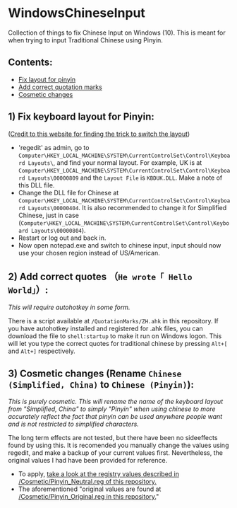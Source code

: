 # WindowsChineseInput
Collection of things to fix Chinese Input on Windows (10).
This is meant for when trying to input Traditional Chinese using Pinyin.

## Contents:
 - [Fix layout for pinyin](https://github.com/null-von-sushi/WindowsChineseInput/blob/master/README.md#1-fix-keyboard-layout-for-pinyin)
 - [Add correct quotation marks](https://github.com/null-von-sushi/WindowsChineseInput#2-add-correct-quotes-he-wrote-hello-world)
 - [Cosmetic changes](https://github.com/null-von-sushi/WindowsChineseInput#2-add-correct-quotes-he-wrote-hello-world)

## 1) Fix keyboard layout for Pinyin:
([Credit to this website for finding the trick to switch the layout](http://xahlee.info/comp/Chinese_input_with_Dvorak.html)) 
 
 - 'regedit' as admin, go to `Computer\HKEY_LOCAL_MACHINE\SYSTEM\CurrentControlSet\Control\Keyboard Layouts\`, and find your normal layout. For example, UK is at `Computer\HKEY_LOCAL_MACHINE\SYSTEM\CurrentControlSet\Control\Keyboard Layouts\00000809` and the `Layout File` is `KBDUK.DLL`. Make a note of this DLL file.
 - Change the DLL file for Chinese at `Computer\HKEY_LOCAL_MACHINE\SYSTEM\CurrentControlSet\Control\Keyboard Layouts\00000404`. It is also recommended to change it for Simplified Chinese, just in case (`Computer\HKEY_LOCAL_MACHINE\SYSTEM\CurrentControlSet\Control\Keyboard Layouts\00000804`).
 - Restart or log out and back in.
 - Now open notepad.exe and switch to chinese input, input should now use your chosen region instead of US/American.
 
## 2) Add correct quotes （`He wrote「 Hello World」`）:
_This will require autohotkey in some form._
 
There is a script available at `/QuotationMarks/ZH.ahk` in this repository. If you have autohotkey installed and registered for .ahk files, you can download the file to `shell:startup` to make it run on Windows logon.
This will let you type the correct quotes for traditional chinese by pressing `Alt+[` and `Alt+]` respectively.
 
## 3) Cosmetic changes (Rename `Chinese (Simplified, China)` to `Chinese (Pinyin)`):
_This is purely cosmetic. This will rename the name of the keyboard layout from "Simplified, China" to simply "Pinyin" when using chinese to more accurately reflect the fact that pinyin can be used anywhere people want and is not restricted to simplified characters._
 
The long term effects are not tested, but there have been no sideeffects found by using this. It is recomended you manually change the values using regedit, and make a backup of your current values first. Nevertheless, the original values I had have been provided for reference.
 - To apply, [take a look at the registry values described in /Cosmetic/Pinyin_Neutral.reg of this repository.](https://github.com/null-von-sushi/WindowsChineseInput/blob/master/Cosmetic/Pinyin_Neutral.reg)
 - The aforementioned "original values are found at [/Cosmetic/Pinyin_Original.reg in this repository.](https://github.com/null-von-sushi/WindowsChineseInput/blob/master/Cosmetic/Pinyin_Original.reg)"

